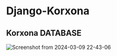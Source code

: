 # Django-Korxona

## Korxona DATABASE 
![Screenshot from 2024-03-09 22-43-06](https://github.com/AsadbekNurmamatov2002/Django-Korxona/assets/144318530/94bdc71a-04f7-4abc-9e76-18a129aa29b6)
